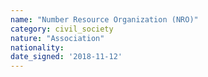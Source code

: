 ```yaml
---
name: "Number Resource Organization (NRO)"
category: civil_society
nature: "Association"
nationality: 
date_signed: '2018-11-12'
---
```

    